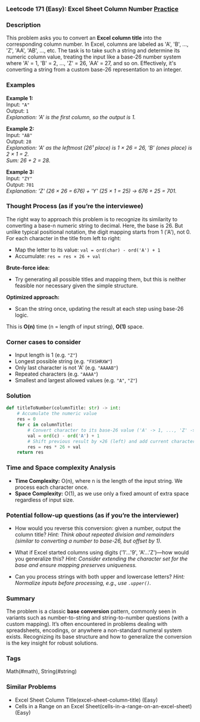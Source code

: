 ### Leetcode 171 (Easy): Excel Sheet Column Number [Practice](https://leetcode.com/problems/excel-sheet-column-number)

### Description  
This problem asks you to convert an **Excel column title** into the corresponding column number. In Excel, columns are labeled as 'A', 'B', ..., 'Z', 'AA', 'AB', ..., etc. The task is to take such a string and determine its numeric column value, treating the input like a base-26 number system where 'A' = 1, 'B' = 2, ..., 'Z' = 26, 'AA' = 27, and so on. Effectively, it's converting a string from a custom base-26 representation to an integer.

### Examples  

**Example 1:**  
Input: `"A"`  
Output: `1`  
*Explanation: 'A' is the first column, so the output is 1.*

**Example 2:**  
Input: `"AB"`  
Output: `28`  
*Explanation: 'A' as the leftmost (26¹ place) is 1 × 26 = 26, 'B' (ones place) is 2 × 1 = 2.  
Sum: 26 + 2 = 28.*

**Example 3:**  
Input: `"ZY"`  
Output: `701`  
*Explanation: 'Z' (26 × 26 = 676) + 'Y' (25 × 1 = 25) → 676 + 25 = 701.*

### Thought Process (as if you’re the interviewee)  
The right way to approach this problem is to recognize its similarity to converting a base-n numeric string to decimal. Here, the base is 26. But unlike typical positional notation, the digit mapping starts from 1 ('A'), not 0. For each character in the title from left to right:
- Map the letter to its value: `val = ord(char) - ord('A') + 1`
- Accumulate: `res = res × 26 + val`

**Brute-force idea:**  
- Try generating all possible titles and mapping them, but this is neither feasible nor necessary given the simple structure.

**Optimized approach:**  
- Scan the string once, updating the result at each step using base-26 logic.

This is **O(n)** time (n = length of input string), **O(1)** space.

### Corner cases to consider  
- Input length is 1 (e.g. `"Z"`)
- Longest possible string (e.g. `"FXSHRXW"`)
- Only last character is not 'A' (e.g. `"AAAAB"`)
- Repeated characters (e.g. `"AAAA"`)
- Smallest and largest allowed values (e.g. `"A"`, `"Z"`)

### Solution

```python
def titleToNumber(columnTitle: str) -> int:
    # Accumulate the numeric value
    res = 0
    for c in columnTitle:
        # Convert character to its base-26 value ('A' -> 1, ..., 'Z' -> 26)
        val = ord(c) - ord('A') + 1
        # Shift previous result by ×26 (left) and add current character's value
        res = res * 26 + val
    return res
```

### Time and Space complexity Analysis  

- **Time Complexity:** O(n), where n is the length of the input string. We process each character once.
- **Space Complexity:** O(1), as we use only a fixed amount of extra space regardless of input size.

### Potential follow-up questions (as if you’re the interviewer)  

- How would you reverse this conversion: given a number, output the column title?
  *Hint: Think about repeated division and remainders (similar to converting a number to base-26, but offset by 1).*

- What if Excel started columns using digits ('1'...'9', 'A'...'Z')—how would you generalize this?
  *Hint: Consider extending the character set for the base and ensure mapping preserves uniqueness.*

- Can you process strings with both upper and lowercase letters?
  *Hint: Normalize inputs before processing, e.g., use `.upper()`.*

### Summary
The problem is a classic **base conversion** pattern, commonly seen in variants such as number-to-string and string-to-number questions (with a custom mapping). It’s often encountered in problems dealing with spreadsheets, encodings, or anywhere a non-standard numeral system exists. Recognizing its base structure and how to generalize the conversion is the key insight for robust solutions.

### Tags
Math(#math), String(#string)

### Similar Problems
- Excel Sheet Column Title(excel-sheet-column-title) (Easy)
- Cells in a Range on an Excel Sheet(cells-in-a-range-on-an-excel-sheet) (Easy)